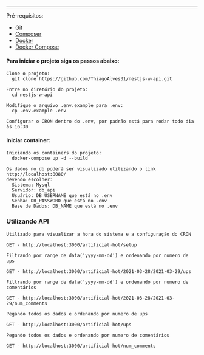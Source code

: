 ----
Pré-requisitos:
- [Git](https://git-scm.com/ "Git")
- [Composer](https://getcomposer.org/ "Composer")
- [Docker](https://docs.docker.com/get-started/ "Docker")
- [Docker Compose](https://docs.docker.com/compose/install/ "Docker Compose")

#### Para iniciar o projeto siga os passos abaixo:
```
Clone o projeto:
  git clone https://github.com/ThiagoAlves31/nestjs-w-api.git

Entre no diretório do projeto:
  cd nestjs-w-api
  
Modifique o arquivo .env.example para .env:
  cp .env.example .env

Configurar o CRON dentro do .env, por padrão está para rodar todo dia às 16:30
```
#### Iniciar container:

```
Iniciando os containers do projeto:
  docker-compose up -d --build
  
Os dados no db poderá ser visualizado utilizando o link http://localhost:8080/
devendo escolher:
  Sistema: Mysql
  Servidor: db_api
  Usuário: DB_USERNAME que está no .env
  Senha: DB_PASSWORD que está no .env
  Base de Dados: DB_NAME que está no .env
```
### Utilizando API
```
Utilizado para visualizar a hora do sistema e a configuração do CRON

GET - http://localhost:3000/artificial-hot/setup

Filtrando por range de data('yyyy-mm-dd') e ordenando por numero de ups

GET - http://localhost:3000/artificial-hot/2021-03-28/2021-03-29/ups
  
Filtrando por range de data('yyyy-mm-dd') e ordenando por numero de comentários

GET - http://localhost:3000/artificial-hot/2021-03-28/2021-03-29/num_comments 

Pegando todos os dados e ordenando por numero de ups

GET - http://localhost:3000/artificial-hot/ups
  
Pegando todos os dados e ordenando por numero de comentários

GET - http://localhost:3000/artificial-hot/num_comments
```
